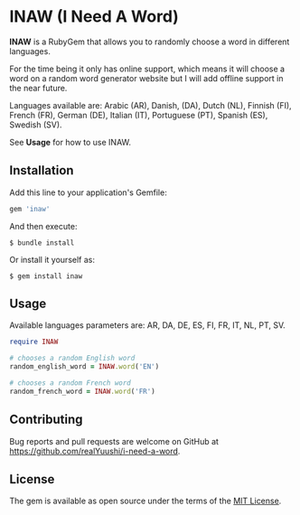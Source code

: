 # INAW (I Need A Word)

**INAW** is a RubyGem that allows you to randomly choose a word in different languages.

For the time being it only has online support, which means it will choose a word on a random word generator website but I will add offline support in the near future.

Languages available are: Arabic (AR), Danish, (DA), Dutch (NL), Finnish (FI), French (FR), German (DE), Italian (IT), Portuguese (PT), Spanish (ES), Swedish (SV).

See **Usage** for how to use INAW.

## Installation

Add this line to your application's Gemfile:

```ruby
gem 'inaw'
```

And then execute:

    $ bundle install

Or install it yourself as:

    $ gem install inaw

## Usage

Available languages parameters are: AR, DA, DE, ES, FI, FR, IT, NL, PT, SV.

 ```ruby
require INAW

# chooses a random English word
random_english_word = INAW.word('EN')

# chooses a random French word
random_french_word = INAW.word('FR')
```

## Contributing

Bug reports and pull requests are welcome on GitHub at https://github.com/realYuushi/i-need-a-word.


## License

The gem is available as open source under the terms of the [MIT License](https://opensource.org/licenses/MIT).
